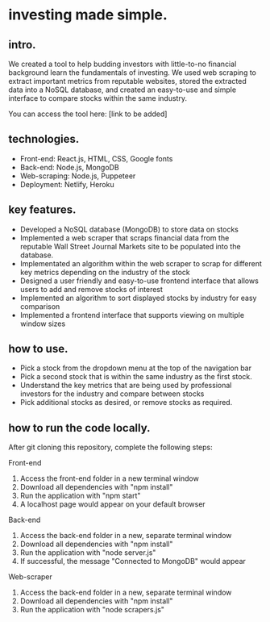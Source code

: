 # investing made simple.

## intro.
We created a tool to help budding investors with little-to-no financial background learn the fundamentals of investing. We used web scraping to extract important metrics from reputable websites, stored the extracted data into a NoSQL database, and created an easy-to-use and simple interface to compare stocks within the same industry. 

You can access the tool here: [link to be added] 

## technologies.
- Front-end: React.js, HTML, CSS, Google fonts 
- Back-end: Node.js, MongoDB
- Web-scraping: Node.js, Puppeteer 
- Deployment: Netlify, Heroku 

## key features.
- Developed a NoSQL database (MongoDB) to store data on stocks
- Implemented a web scraper that scraps financial data from the reputable Wall Street Journal Markets site to be populated into the database. 
- Implementated an algorithm within the web scraper to scrap for different key metrics depending on the industry of the stock
- Designed a user friendly and easy-to-use frontend interface that allows users to add and remove stocks of interest 
- Implemented an algorithm to sort displayed stocks by industry for easy comparison 
- Implemented a frontend interface that supports viewing on multiple window sizes

## how to use.
- Pick a stock from the dropdown menu at the top of the navigation bar
- Pick a second stock that is within the same industry as the first stock. 
- Understand the key metrics that are being used by professional investors for the industry and compare between stocks 
- Pick additional stocks as desired, or remove stocks as required. 

## how to run the code locally.

After git cloning this repository, complete the following steps:

Front-end 
1. Access the front-end folder in a new terminal window 
2. Download all dependencies with "npm install"
3. Run the application with "npm start"
4. A localhost page would appear on your default browser

Back-end 
1. Access the back-end folder in a new, separate terminal window 
2. Download all dependencies with "npm install"
3. Run the application with "node server.js"
4. If successful, the message "Connected to MongoDB" would appear

Web-scraper 
1. Access the back-end folder in a new, separate terminal window 
2. Download all dependencies with "npm install"
3. Run the application with "node scrapers.js"






